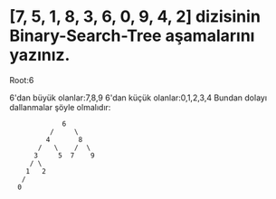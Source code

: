 # [7, 5, 1, 8, 3, 6, 0, 9, 4, 2] dizisinin Binary-Search-Tree aşamalarını yazınız.
 
 Root:6

6'dan büyük olanlar:7,8,9
6'dan küçük olanlar:0,1,2,3,4
Bundan dolayı dallanmalar şöyle olmalıdır:


                 6
              /     \
             4       8
           /   \    /  \
          3     5  7    9
         / \
        1   2
       /
      0